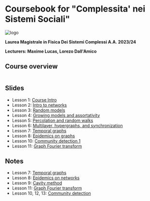 # Coursebook for "Complessita' nei Sistemi Sociali"

![logo](./logo.png)


**Laurea Magistrale in Fisica Dei Sistemi Complessi A.A. 2023/24**

**Lecturers: Maxime Lucas, Lorezo Dall'Amico**

## Course overview 

```{tableofcontents}
```

## Slides

- Lesson 1: [Course Intro](./slides/1_Intro_networks.pdf)
- Lesson 2: [Intro to networks](./slides/2_Networks_part1.pdf)
- Lesson 3: [Random models](./slides/3_Networks_part2_random_models.pdf)
- Lesson 4: [Growing models and assortativity](./slides/4_Networks_part3_growing_models.pdf)
- Lesson 5: [Percolation and random walks](./slides/5_Networks_part4_percolation_and_random_walks.pdf)
- Lesson 6: [Multilayer, hypergraphs, and synchronization](./slides/6_multilayer_networks.pdf)
- Lesson 7: [Temporal graphs](./slides/7_temporal-graphs.pdf)
- Lesson 8: [Epidemics on graphs](./slides/8_epidemics_on_networks.pdf)
- Lesson 10: [Community detection 1](./slides/10_CD_1.pdf)
- Lesson 11: [Graph Fourier transform](./slides/11_GFT.pdf)


## Notes

- Lesson 7: [Temporal graphs](https://lorenzodallamico.github.io/course/Ch1.pdf)
- Lesson 8: [Epidemics on networks](https://lorenzodallamico.github.io/course/Ch2.pdf)
- Lesson 9: [Cavity method](https://lorenzodallamico.github.io/course/Ch3.pdf)
- Lesson 11: [Graph Fourier transform](https://lorenzodallamico.github.io/course/Ch4.pdf)
- Lesson 10, 12, 13: [Community detection](https://lorenzodallamico.github.io/course/Ch5.pdf)
